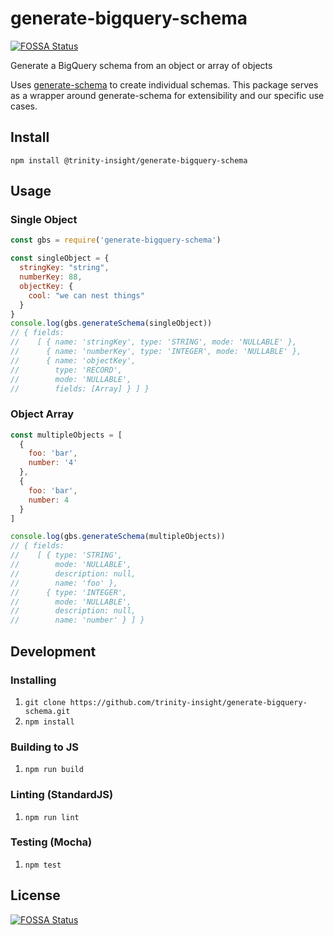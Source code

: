# generate-bigquery-schema
[![FOSSA Status](https://app.fossa.io/api/projects/git%2Bgithub.com%2Ftrinity-insight%2Fgenerate-bigquery-schema.svg?type=shield)](https://app.fossa.io/projects/git%2Bgithub.com%2Ftrinity-insight%2Fgenerate-bigquery-schema?ref=badge_shield)


Generate a BigQuery schema from an object or array of objects

Uses [generate-schema](https://github.com/nijikokun/generate-schema) to create individual schemas. 
This package serves as a wrapper around generate-schema for extensibility and our specific use cases. 

## Install
`npm install @trinity-insight/generate-bigquery-schema`

## Usage
### Single Object
```js
const gbs = require('generate-bigquery-schema')

const singleObject = {
  stringKey: "string",
  numberKey: 88,
  objectKey: {
    cool: "we can nest things"
  }
}
console.log(gbs.generateSchema(singleObject))
// { fields:
//    [ { name: 'stringKey', type: 'STRING', mode: 'NULLABLE' },
//      { name: 'numberKey', type: 'INTEGER', mode: 'NULLABLE' },
//      { name: 'objectKey',
//        type: 'RECORD',
//        mode: 'NULLABLE',
//        fields: [Array] } ] }
```
### Object Array
```js
const multipleObjects = [
  {
    foo: 'bar',
    number: '4'
  },
  {
    foo: 'bar',
    number: 4
  }
]

console.log(gbs.generateSchema(multipleObjects))
// { fields:
//    [ { type: 'STRING',
//        mode: 'NULLABLE',
//        description: null,
//        name: 'foo' },
//      { type: 'INTEGER',
//        mode: 'NULLABLE',
//        description: null,
//        name: 'number' } ] }


```

## Development

### Installing
1. `git clone https://github.com/trinity-insight/generate-bigquery-schema.git`
2. `npm install`

### Building to JS
1. `npm run build`

### Linting (StandardJS)
1. `npm run lint`

### Testing (Mocha)
1. `npm test`

## License
[![FOSSA Status](https://app.fossa.io/api/projects/git%2Bgithub.com%2Ftrinity-insight%2Fgenerate-bigquery-schema.svg?type=large)](https://app.fossa.io/projects/git%2Bgithub.com%2Ftrinity-insight%2Fgenerate-bigquery-schema?ref=badge_large)

